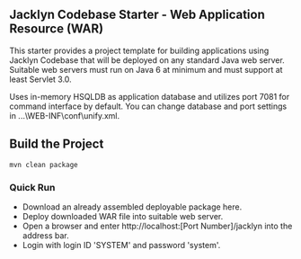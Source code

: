 ## Jacklyn Codebase Starter - Web Application Resource (WAR)
This starter provides a project template for building applications using Jacklyn Codebase that will be deployed on any standard Java web server. Suitable web servers must run on Java 6 at minimum and must support at least Servlet 3.0.

Uses in-memory HSQLDB as application database and utilizes port 7081 for command interface by default. You can change database and port settings in ...\WEB-INF\conf\unify.xml.

## Build the Project

```
mvn clean package
```
 
### Quick Run
* Download an already assembled deployable package here.
* Deploy downloaded WAR file into suitable web server.
* Open a browser and enter http://localhost:[Port Number\]/jacklyn into the address bar.
* Login with login ID 'SYSTEM' and password 'system'.